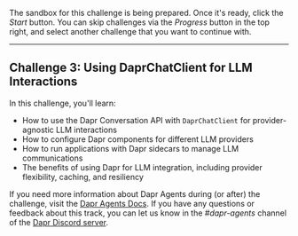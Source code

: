 The sandbox for this challenge is being prepared. Once it's ready, click the *Start* button. You can skip challenges via the *Progress* button in the top right, and select another challenge that you want to continue with.

---

## Challenge 3: Using DaprChatClient for LLM Interactions

In this challenge, you'll learn:

- How to use the Dapr Conversation API with `DaprChatClient` for provider-agnostic LLM interactions
- How to configure Dapr components for different LLM providers
- How to run applications with Dapr sidecars to manage LLM communications
- The benefits of using Dapr for LLM integration, including provider flexibility, caching, and resiliency

If you need more information about Dapr Agents during (or after) the challenge, visit the [Dapr Agents Docs](https://diagrid.ws/dapr-agents-docs/). If you have any questions or feedback about this track, you can let us know in the *#dapr-agents* channel of the [Dapr Discord server](https://bit.ly/dapr-discord).
